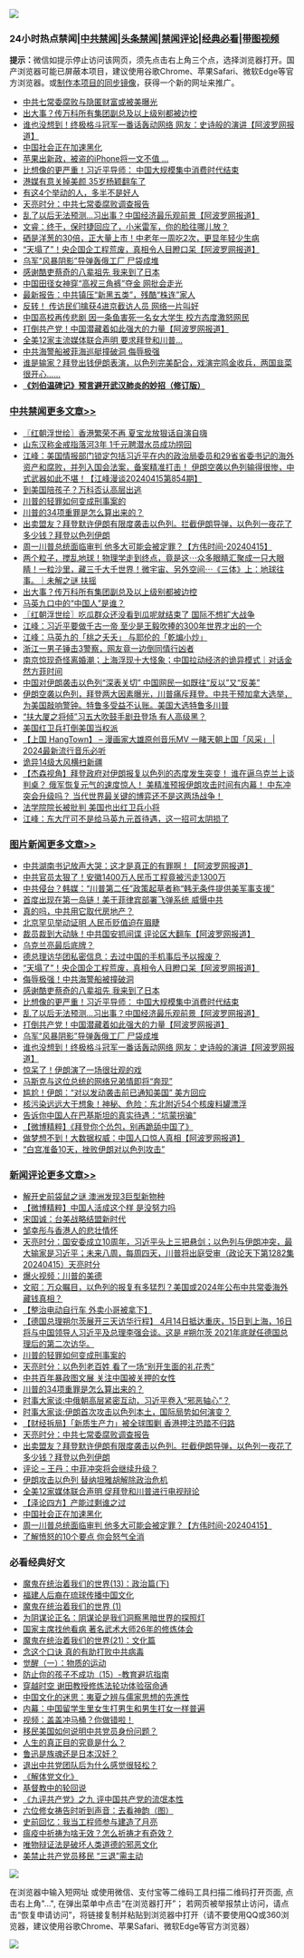 ![](https://raw.githubusercontent.com/jsvpn/jsproxy/dev/64photo/fqnews-qr.jpg)

<div id="tt">
<h3>24小时热点禁闻|<a href="#%E4%B8%AD%E5%85%B1%E7%A6%81%E9%97%BB%E6%9B%B4%E5%A4%9A%E6%96%87%E7%AB%A0">中共禁闻</a>|<a href="#%E5%9B%BE%E7%89%87%E6%96%B0%E9%97%BB%E6%9B%B4%E5%A4%9A%E6%96%87%E7%AB%A0">头条禁闻</a>|<a href="#%E6%96%B0%E9%97%BB%E8%AF%84%E8%AE%BA%E6%9B%B4%E5%A4%9A%E6%96%87%E7%AB%A0">禁闻评论|<a href="#%E5%BF%85%E7%9C%8B%E7%BB%8F%E5%85%B8%E5%A5%BD%E6%96%87">经典必看</a>|<a href="https://9290254.xyz/3" target="_blank">带图视频</a></h3>
<div><b>提示：</b>微信如提示停止访问该网页，须先点击右上角三个点，选择浏览器打开。国产浏览器可能已屏蔽本项目，建议使用谷歌Chrome、苹果Safari、微软Edge等官方浏览器。或<a href="%E5%88%B6%E4%BD%9Cgit%E7%A6%81%E9%97%BB%E9%95%9C%E5%83%8F.md">制作本项目的同步镜像</a>，获得一个新的网址来推广。</div>
<ul>

<li><a href="/ssgc/20240415/2025155.md">中共七常委腐败与隐匿财富或被美曝光</a></li>
<li><a href="/cbnews/20240415/2025189.md">出大事？传万科所有集团副总及以上级别都被边控</a></li>
<li><a href="/topimagenews/20240415/2025172.md">谁也没想到！终极格斗冠军一番话轰动网络 网友：史诗般的演讲【阿波罗网报道】</a></li>
<li><a href="/comments/20240415/2025275.md">中国社会正在加速黑化</a></li>
<li><a href="/cnnews/20240415/2025193.md">苹果出新政，被盗的iPhone将一文不值 ...</a></li>
<li><a href="/topimagenews/20240416/2025407.md">比想像的更严重！习近平导师： 中国大规模集中消费时代结束</a></li>
<li><a href="/yule/20240416/2025391.md">港媒有意关掉美颜 35岁杨颖翻车了</a></li>
<li><a href="/lifebaike/20240415/2025276.md">有这4个举动的人，多半不是好人</a></li>
<li><a href="/comments/20240415/2025317.md">天亮时分：中共七常委腐败调查报告</a></li>
<li><a href="/topimagenews/20240416/2025406.md">乱了以后无法预测…习出事？中国经济最乐观前景【阿波罗网报道】</a></li>
<li><a href="/sohnews/20240415/2025252.md">文睿：终于，保时捷回应了，小米雷军，你的脸往哪儿放？</a></li>
<li><a href="/health/20240415/2025165.md">硒是洋葱的30倍，正大量上市！中老年一周吃2次，更显年轻少生病</a></li>
<li><a href="/topimagenews/20240416/2025463.md">“天塌了”！央企国企工程荒废，真相令人目瞪口呆【阿波罗网报道】</a></li>
<li><a href="/topimagenews/20240416/2025388.md">乌军“风暴阴影”导弹轰俄工厂 尸袋成堆</a></li>
<li><a href="/topimagenews/20240416/2025444.md">感谢酷吏蔡奇的八辈祖先 我来到了日本</a></li>
<li><a href="/sports/20240416/2025475.md">中国田径女神穿“高衩三角裤”夺金 网批会走光</a></li>
<li><a href="/headline/20240416/2025383.md">最新报告：中共镇压“新黑五类”，残酷“株连”家人</a></li>
<li><a href="/baitai/20240416/2025384.md">反转！ 传访民们擒获4进京截访人员 网络一片叫好</a></li>
<li><a href="/baitai/20240416/2025351.md">中国高校再传悲剧 因一条鱼害死一名女大学生 校方态度激怒网民</a></li>
<li><a href="/topimagenews/20240416/2025405.md">打倒共产党！中国潜藏着如此强大的力量【阿波罗网报道】</a></li>
<li><a href="/cnnews/20240415/2025175.md">全美12家主流媒体联合声明 要求拜登和川普…</a></li>
<li><a href="/ccpdope/20240416/2025347.md">中共海警船被菲海巡艇撞破洞 侮辱极强</a></li>
<li><a href="/sohnews/20240415/2025249.md">谁是输家？拜登出钱伊朗表演，以色列完美配合，戏演完鸣金收兵，两国韭菜很开心……</a></li>
<li><b><a href="/comments/20200207/1272816.md" target="_blank">《刘伯温碑记》预言避开武汉肺炎的妙招（修订版）</a></b></li>
</ul>
</div>

<div class="catlist">
<h3><a href="/cbnews/" target="_blank">中共禁闻</a><span><a href="/cbnews/" target="_blank" rel="nofollow">更多文章>></a></span></h3>
<ul>
<li><a href="/cbnews/20240416/2025522.md" target="_blank">〖红朝浮世绘〗香港繁荣不再 夏宝龙放狠话自演自嗨</a></li>
<li><a href="/cbnews/20240416/2025518.md" target="_blank">山东汉称金戒指落河3年 1千元聘潜水员成功捞回</a></li>
<li><a href="/cbnews/20240416/2025513.md" target="_blank">江峰：美国情报部门锁定包括习近平在内的政治局委员和29省省委书记的海外资产和腐败，并列入国会法案，备案精准打击！ 伊朗空袭以色列输得很惨，中式武器如此不堪！【江峰漫谈20240415第854期】</a></li>
<li><a href="/cbnews/20240416/2025473.md" target="_blank">到美国陪孩子？万科否认高层出逃</a></li>
<li><a href="/comments/20240416/2025402.md" target="_blank">川普的轻罪如何变成刑事案的</a></li>
<li><a href="/comments/20240416/2025372.md" target="_blank">川普的34项重罪是怎么算出来的？</a></li>
<li><a href="/comments/20240415/2025294.md" target="_blank">出卖盟友？拜登默许伊朗有限度袭击以色列。拦截伊朗导弹，以色列一夜花了多少钱？拜登以色列伊朗</a></li>
<li><a href="/comments/20240415/2025266.md" target="_blank">周一川普总统面临审判 他多大可能会被定罪？【方伟时间-20240415】</a></li>
<li><a href="/comments/20240415/2025211.md" target="_blank">两个粒子，搅乱地球！物理学走到终点，竟是这⋯众多眼睛汇聚成一只大眼睛！一粒沙里，藏三千大千世界！微宇宙、另外空间⋯《三体》上：地球往事。｜未解之谜 扶摇</a></li>
<li><a href="/cbnews/20240415/2025189.md" target="_blank">出大事？传万科所有集团副总及以上级别都被边控</a></li>
<li><a href="/cbnews/20240415/2025114.md" target="_blank">马英九口中的“中国人”是谁？</a></li>
<li><a href="/cbnews/20240415/2025106.md" target="_blank">〖红朝浮世绘〗吃瓜群众还没看到瓜呢就结束了 国际不想扩大战争</a></li>
<li><a href="/cbnews/20240415/2025081.md" target="_blank">江峰：习近平要做千古一帝 至少是王毅吹捧的300年世界才出的一个</a></li>
<li><a href="/cbnews/20240415/2025080.md" target="_blank">江峰：马英九的「桃之夭夭」 与耶伦的「乾煸小炒」</a></li>
<li><a href="/cbnews/20240415/2025057.md" target="_blank">浙江一男子锤击3警察，网友竟一边倒同情行凶者</a></li>
<li><a href="/comments/20240415/2025031.md" target="_blank">南京惊现奇怪离婚潮；上海浮现十大怪象；中国拉动经济的诡异模式｜对话金然方菲时间</a></li>
<li><a href="/cbnews/20240414/2024954.md" target="_blank">中国对伊朗袭击以色列“深表关切” 中国网民一如既往“反以”又“反美”</a></li>
<li><a href="/comments/20240414/2024909.md" target="_blank">伊朗空袭以色列，拜登两大因素曝光，川普痛斥拜登。中共干预加拿大选举，为美国敲响警钟。特鲁多受益不认账。美国大选特鲁多川普</a></li>
<li><a href="/cbnews/20240414/2024894.md" target="_blank">“扶大厦之将倾”习五大吹鼓手剧丑登场 有人高级黑？</a></li>
<li><a href="/comments/20240414/2024890.md" target="_blank">美国红卫兵打倒美国当权派</a></li>
<li><a href="/comments/20240414/2024874.md" target="_blank">【上国 HangTown】 &#8211; 漫画家大雄原创音乐MV 一睹天朝上国「风采」 | 2024最新流行音乐必听</a></li>
<li><a href="/cbnews/20240414/2024825.md" target="_blank">诡异14级大风横扫新疆</a></li>
<li><a href="/comments/20240414/2024782.md" target="_blank">【杰森视角】拜登政府对伊朗报复以色列的态度发生突变！ 谁在逼乌克兰上谈判桌？ 俄军恢复元气的速度惊人！ 美精准预报伊朗攻击时间有内幕！ 中东冲突会升级吗？ 当代世界最关键的博弈还不是这两场战争！</a></li>
<li><a href="/comments/20240414/2024779.md" target="_blank">法学院院长被批判 美国也出红卫兵小将</a></li>
<li><a href="/cbnews/20240414/2024739.md" target="_blank">江峰：东大厅可不是给马英九元首待遇，这一招可太阴损了</a></li>

</ul>
</div>
<div class="catlist">
<h3><a href="/topimagenews/" target="_blank">图片新闻</a><span><a href="/topimagenews/" target="_blank" rel="nofollow">更多文章>></a></span></h3>
<ul>
<li><a href="/topimagenews/20240416/2025537.md" target="_blank">中共湖南书记放声大哭：这才是真正的有罪啊！【阿波罗网报道】</a></li>
<li><a href="/topimagenews/20240416/2025517.md" target="_blank">中共官员太狠了！安徽1400万人民币工程竟被污走1300万</a></li>
<li><a href="/topimagenews/20240416/2025516.md" target="_blank">中共侵台？韩媒：“川普第二任”政策起草者称“韩无条件提供美军事支援”</a></li>
<li><a href="/topimagenews/20240416/2025515.md" target="_blank">首度出现在第一岛链！美于菲律宾部署飞弹系统 威慑中共</a></li>
<li><a href="/topimagenews/20240416/2025510.md" target="_blank">真的吗，中共用它取代房地产？</a></li>
<li><a href="/topimagenews/20240416/2025509.md" target="_blank">北京罕见举动证明 人民币贬值迫在眉睫</a></li>
<li><a href="/topimagenews/20240416/2025502.md" target="_blank">裁员裁到大动脉！中共国安抓间谍 评论区大翻车【阿波罗网报道】</a></li>
<li><a href="/topimagenews/20240416/2025501.md" target="_blank">乌克兰亮最后底牌？</a></li>
<li><a href="/topimagenews/20240416/2025500.md" target="_blank">德总理访华团私密信息：去过中国的手机事后予以报废？</a></li>
<li><a href="/topimagenews/20240416/2025463.md" target="_blank">“天塌了”！央企国企工程荒废，真相令人目瞪口呆【阿波罗网报道】</a></li>
<li><a href="/topimagenews/20240416/2025456.md" target="_blank">侮辱极强！中共海警船被撞破洞</a></li>
<li><a href="/topimagenews/20240416/2025444.md" target="_blank">感谢酷吏蔡奇的八辈祖先 我来到了日本</a></li>
<li><a href="/topimagenews/20240416/2025407.md" target="_blank">比想像的更严重！习近平导师： 中国大规模集中消费时代结束</a></li>
<li><a href="/topimagenews/20240416/2025406.md" target="_blank">乱了以后无法预测…习出事？中国经济最乐观前景【阿波罗网报道】</a></li>
<li><a href="/topimagenews/20240416/2025405.md" target="_blank">打倒共产党！中国潜藏着如此强大的力量【阿波罗网报道】</a></li>
<li><a href="/topimagenews/20240416/2025388.md" target="_blank">乌军“风暴阴影”导弹轰俄工厂 尸袋成堆</a></li>
<li><a href="/topimagenews/20240415/2025172.md" target="_blank">谁也没想到！终极格斗冠军一番话轰动网络 网友：史诗般的演讲【阿波罗网报道】</a></li>
<li><a href="/topimagenews/20240415/2025125.md" target="_blank">惊呆了！伊朗演了一场很壮观的戏</a></li>
<li><a href="/topimagenews/20240415/2025110.md" target="_blank">马斯克与这位总统的网络兄弟情即将“奔现”</a></li>
<li><a href="/topimagenews/20240415/2025109.md" target="_blank">尴尬！伊朗：“对以发动袭击前已通知美国” 美方回应</a></li>
<li><a href="/topimagenews/20240415/2025108.md" target="_blank">核污染远远大于想象！神秘、危险：东北附近54个核废料罐漂浮</a></li>
<li><a href="/topimagenews/20240415/2025096.md" target="_blank">告诉你中国人在巴基斯坦的真实待遇：“坑蒙拐骗”</a></li>
<li><a href="/topimagenews/20240415/2025095.md" target="_blank">【微博精粹】《拜登你个怂包，别再跪舔中国了》</a></li>
<li><a href="/topimagenews/20240415/2025083.md" target="_blank">做梦想不到！大数据权威：中国人口惊人真相【阿波罗网报道】</a></li>
<li><a href="/topimagenews/20240415/2025072.md" target="_blank">“白宫准备10天，挫败伊朗对以色列攻击”</a></li>

</ul>
</div>
<div class="catlist">
<h3><a href="/comments/" target="_blank">新闻评论</a><span><a href="/comments/" target="_blank" rel="nofollow">更多文章>></a></span></h3>
<ul>
<li><a href="/comments/20240416/2025534.md" target="_blank">解开史前袋鼠之谜 澳洲发现3巨型新物种</a></li>
<li><a href="/comments/20240416/2025491.md" target="_blank">【微博精粹】中国人活成这个样 是没努力吗</a></li>
<li><a href="/comments/20240416/2025490.md" target="_blank">宋国诚：台美战略结盟新时代</a></li>
<li><a href="/comments/20240416/2025489.md" target="_blank">邹幸彤与香港人的悲壮情怀</a></li>
<li><a href="/comments/20240416/2025480.md" target="_blank">天亮时分：国安委成立10周年，习近平头上三把悬剑；以色列与伊朗冲突，最大输家是习近平；未来八周，每周四天，川普将出庭受审（政论天下第1282集 20240415）天亮时分</a></li>
<li><a href="/comments/20240416/2025464.md" target="_blank">爆火视频：川普的美德</a></li>
<li><a href="/comments/20240416/2025455.md" target="_blank">文昭：万众瞩目，以色列的报复有多猛烈？美国或2024年公布中共常委海外藏钱真相？</a></li>
<li><a href="/comments/20240416/2025428.md" target="_blank">【整治电动自行车 外卖小哥被拿下】</a></li>
<li><a href="/comments/20240416/2025427.md" target="_blank">【德国总理朔尔茨展开三天访华行程】 4月14日抵达重庆，15日到上海，16日将与中国领导人习近平及总理李强会谈。这是 #朔尔茨 2021年底就任德国总理后的第二次访华。</a></li>
<li><a href="/comments/20240416/2025402.md" target="_blank">川普的轻罪如何变成刑事案的</a></li>
<li><a href="/comments/20240416/2025398.md" target="_blank">天亮时分：以色列老百姓 看了一场“别开生面的礼花秀”</a></li>
<li><a href="/comments/20240416/2025387.md" target="_blank">中共百年暴政图文展 关注中国被关押的女性</a></li>
<li><a href="/comments/20240416/2025372.md" target="_blank">川普的34项重罪是怎么算出来的？</a></li>
<li><a href="/comments/20240416/2025334.md" target="_blank">时事大家谈:中俄朝高层紧密互动，习近平卷入“邪恶轴心”？</a></li>
<li><a href="/comments/20240416/2025333.md" target="_blank">时事大家谈:伊朗首次攻击以色列本土，国际局势如何演变？</a></li>
<li><a href="/comments/20240415/2025319.md" target="_blank">【财经拆局】「新质生产力」被全球围剿 香港押注恐踏不归路</a></li>
<li><a href="/comments/20240415/2025317.md" target="_blank">天亮时分：中共七常委腐败调查报告</a></li>
<li><a href="/comments/20240415/2025294.md" target="_blank">出卖盟友？拜登默许伊朗有限度袭击以色列。拦截伊朗导弹，以色列一夜花了多少钱？拜登以色列伊朗</a></li>
<li><a href="/comments/20240415/2025292.md" target="_blank">评论 &#8211; 王丹：中菲冲突将会继续升级？</a></li>
<li><a href="/comments/20240415/2025285.md" target="_blank">伊朗攻击以色列 替纳坦雅胡解除政治危机</a></li>
<li><a href="/comments/20240415/2025284.md" target="_blank">全美12家媒体联合声明 促拜登和川普进行电视辩论</a></li>
<li><a href="/comments/20240415/2025278.md" target="_blank">【泽论四方】产能过剩谁之过</a></li>
<li><a href="/comments/20240415/2025275.md" target="_blank">中国社会正在加速黑化</a></li>
<li><a href="/comments/20240415/2025266.md" target="_blank">周一川普总统面临审判 他多大可能会被定罪？【方伟时间-20240415】</a></li>
<li><a href="/comments/20240415/2025251.md" target="_blank">了解愤怒的10个要点 你会怒气全消</a></li>

</ul>
</div>

<div class="catlist">
<h3>必看经典好文</h3>
<ul>
<li><a href="/topimagenews/20180602/951960.md" target="_blank">魔鬼在统治着我们的世界(13)：政治篇(下)</a></li>
<li><a href="/bannedvideo/20220509/1730156.md" target="_blank">福建人后裔在琉球传播中国文化</a></li>
<li><a href="/topimagenews/20180519/944624.md" target="_blank">魔鬼在统治着我们的世界 (1)</a></li>
<li><a href="/comments/20201031/1423298.md" target="_blank">为阴谋论正名：阴谋论是我们洞察黑暗世界的探照灯</a></li>
<li><a href="/cbnews/20220514/1732764.md" target="_blank">国家主席找他看病 著名武术大师26年的修炼体会</a></li>
<li><a href="/comments/20180802/980476.md" target="_blank">魔鬼在统治着我们的世界(21)：文化篇</a></li>
<li><a href="/comments/20200707/1357090.md" target="_blank">念这个口诀 真的有助打败中共病毒</a></li>
<li><a href="/comments/20200810/1377609.md" target="_blank">觉醒（一）：物质的运动</a></li>
<li><a href="/comments/20231003/1941700.md" target="_blank">防止你的孩子不成功（15）-教育避坑指南</a></li>
<li><a href="/comments/20200511/1322384.md" target="_blank">穿越时空 谢田教授修炼法轮功体验宿命通</a></li>
<li><a href="/comments/20220819/1773621.md" target="_blank">中国文化的迷思：夷夏之辨与儒家思想的先進性</a></li>
<li><a href="/comments/20240126/1992876.md" target="_blank">内幕：中国留学生里女生打男生和男生打女一样普遍</a></li>
<li><a href="/comments/20210711/1572499.md" target="_blank">视频：盖盖冲马桶？你做错啦！</a></li>
<li><a href="/comments/20220819/1773759.md" target="_blank">移民美国如何说明中共党员身份问题？</a></li>
<li><a href="/comments/20220717/1759493.md" target="_blank">人生的真正目的究竟是什么？</a></li>
<li><a href="/comments/20220814/1771410.md" target="_blank">鲁迅是族魂还是日本汉奸？</a></li>
<li><a href="/comments/20220806/1768236.md" target="_blank">退出中共党团队后为什么感觉很轻松？</a></li>
<li><a href="/bookwiki/20130610/138400.md" target="_blank">《解体党文化》</a></li>
<li><a href="/comments/20220503/1727726.md" target="_blank">基督教中的轮回说</a></li>
<li><a href="/bookonline/20131116/201045.md" target="_blank">《九评共产党》之九 评中国共产党的流氓本性</a></li>
<li><a href="/tculture/20130420/118883.md" target="_blank">六位修女祷告时听到声音：去看神韵（图）</a></li>
<li><a href="/aomi/history/20141104/323033.md" target="_blank">史前回忆：我当工程师参与建造了月亮</a></li>
<li><a href="/comments/20200502/1322275.md" target="_blank">瘟疫中祈祷为啥无效？怎么祈祷才有奇效？</a></li>
<li><a href="/cbnews/20170130/651555.md" target="_blank">唯物辩证法是破坏人类道德的邪恶文化</a></li>
<li><a href="/cbnews/20201004/1408019.md" target="_blank">美禁止共产党员移民 “三退”需主动</a></li>

</ul>
</div>

![](https://raw.githubusercontent.com/jsvpn/jsproxy/dev/64photo/fqnews-qr.jpg)

在浏览器中输入短网址 或使用微信、支付宝等二维码工具扫描二维码打开页面, 点击右上角"...", 在弹出菜单中点击“在浏览器打开”； 若网页被举报禁止访问，请点击“恢复申请访问”，将链接复制并粘贴到浏览器中打开（请不要使用QQ或360浏览器，建议使用谷歌Chrome、苹果Safari、微软Edge等官方浏览器）

![](https://raw.githubusercontent.com/jsvpn/jsproxy/dev/64photo/wx.jpg)